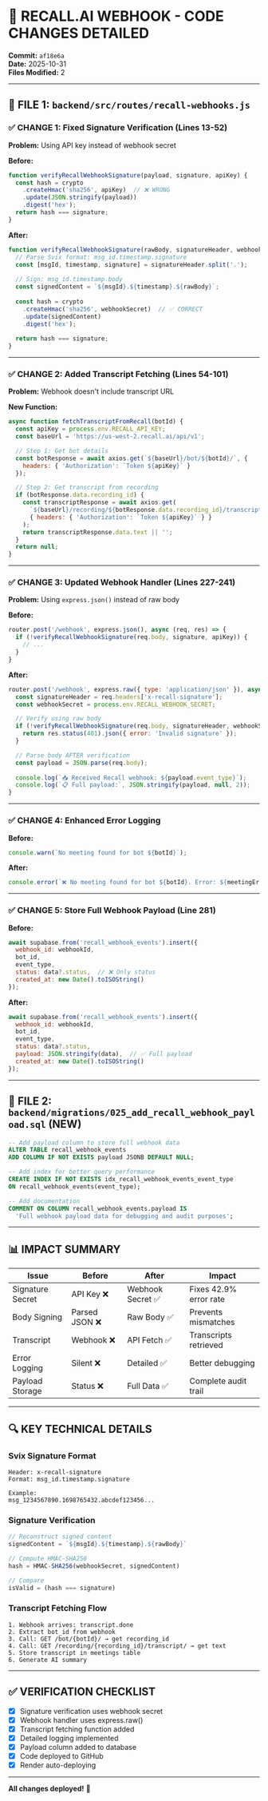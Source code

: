 # 📝 RECALL.AI WEBHOOK - CODE CHANGES DETAILED

**Commit:** `af18e6a`  
**Date:** 2025-10-31  
**Files Modified:** 2

---

## 📄 FILE 1: `backend/src/routes/recall-webhooks.js`

### ✅ CHANGE 1: Fixed Signature Verification (Lines 13-52)

**Problem:** Using API key instead of webhook secret

**Before:**
```javascript
function verifyRecallWebhookSignature(payload, signature, apiKey) {
  const hash = crypto
    .createHmac('sha256', apiKey)  // ❌ WRONG
    .update(JSON.stringify(payload))
    .digest('hex');
  return hash === signature;
}
```

**After:**
```javascript
function verifyRecallWebhookSignature(rawBody, signatureHeader, webhookSecret) {
  // Parse Svix format: msg_id.timestamp.signature
  const [msgId, timestamp, signature] = signatureHeader.split('.');
  
  // Sign: msg_id.timestamp.body
  const signedContent = `${msgId}.${timestamp}.${rawBody}`;
  
  const hash = crypto
    .createHmac('sha256', webhookSecret)  // ✅ CORRECT
    .update(signedContent)
    .digest('hex');
  
  return hash === signature;
}
```

---

### ✅ CHANGE 2: Added Transcript Fetching (Lines 54-101)

**Problem:** Webhook doesn't include transcript URL

**New Function:**
```javascript
async function fetchTranscriptFromRecall(botId) {
  const apiKey = process.env.RECALL_API_KEY;
  const baseUrl = 'https://us-west-2.recall.ai/api/v1';

  // Step 1: Get bot details
  const botResponse = await axios.get(`${baseUrl}/bot/${botId}/`, {
    headers: { 'Authorization': `Token ${apiKey}` }
  });

  // Step 2: Get transcript from recording
  if (botResponse.data.recording_id) {
    const transcriptResponse = await axios.get(
      `${baseUrl}/recording/${botResponse.data.recording_id}/transcript/`,
      { headers: { 'Authorization': `Token ${apiKey}` } }
    );
    return transcriptResponse.data.text || '';
  }
  return null;
}
```

---

### ✅ CHANGE 3: Updated Webhook Handler (Lines 227-241)

**Problem:** Using `express.json()` instead of raw body

**Before:**
```javascript
router.post('/webhook', express.json(), async (req, res) => {
  if (!verifyRecallWebhookSignature(req.body, signature, apiKey)) {
    // ...
  }
}
```

**After:**
```javascript
router.post('/webhook', express.raw({ type: 'application/json' }), async (req, res) => {
  const signatureHeader = req.headers['x-recall-signature'];
  const webhookSecret = process.env.RECALL_WEBHOOK_SECRET;

  // Verify using raw body
  if (!verifyRecallWebhookSignature(req.body, signatureHeader, webhookSecret)) {
    return res.status(401).json({ error: 'Invalid signature' });
  }

  // Parse body AFTER verification
  const payload = JSON.parse(req.body);
  
  console.log(`📥 Received Recall webhook: ${payload.event_type}`);
  console.log(`📋 Full payload:`, JSON.stringify(payload, null, 2));
}
```

---

### ✅ CHANGE 4: Enhanced Error Logging

**Before:**
```javascript
console.warn(`No meeting found for bot ${botId}`);
```

**After:**
```javascript
console.error(`❌ No meeting found for bot ${botId}. Error: ${meetingError?.message || 'Not found'}`);
```

---

### ✅ CHANGE 5: Store Full Webhook Payload (Line 281)

**Before:**
```javascript
await supabase.from('recall_webhook_events').insert({
  webhook_id: webhookId,
  bot_id,
  event_type,
  status: data?.status,  // ❌ Only status
  created_at: new Date().toISOString()
});
```

**After:**
```javascript
await supabase.from('recall_webhook_events').insert({
  webhook_id: webhookId,
  bot_id,
  event_type,
  status: data?.status,
  payload: JSON.stringify(data),  // ✅ Full payload
  created_at: new Date().toISOString()
});
```

---

## 📄 FILE 2: `backend/migrations/025_add_recall_webhook_payload.sql` (NEW)

```sql
-- Add payload column to store full webhook data
ALTER TABLE recall_webhook_events
ADD COLUMN IF NOT EXISTS payload JSONB DEFAULT NULL;

-- Add index for better query performance
CREATE INDEX IF NOT EXISTS idx_recall_webhook_events_event_type 
ON recall_webhook_events(event_type);

-- Add documentation
COMMENT ON COLUMN recall_webhook_events.payload IS 
  'Full webhook payload data for debugging and audit purposes';
```

---

## 📊 IMPACT SUMMARY

| Issue | Before | After | Impact |
|-------|--------|-------|--------|
| Signature Secret | API Key ❌ | Webhook Secret ✅ | Fixes 42.9% error rate |
| Body Signing | Parsed JSON ❌ | Raw Body ✅ | Prevents mismatches |
| Transcript | Webhook ❌ | API Fetch ✅ | Transcripts retrieved |
| Error Logging | Silent ❌ | Detailed ✅ | Better debugging |
| Payload Storage | Status ❌ | Full Data ✅ | Complete audit trail |

---

## 🔍 KEY TECHNICAL DETAILS

### Svix Signature Format
```
Header: x-recall-signature
Format: msg_id.timestamp.signature

Example:
msg_1234567890.1698765432.abcdef123456...
```

### Signature Verification
```javascript
// Reconstruct signed content
signedContent = `${msgId}.${timestamp}.${rawBody}`

// Compute HMAC-SHA256
hash = HMAC-SHA256(webhookSecret, signedContent)

// Compare
isValid = (hash === signature)
```

### Transcript Fetching Flow
```
1. Webhook arrives: transcript.done
2. Extract bot_id from webhook
3. Call: GET /bot/{botId}/ → get recording_id
4. Call: GET /recording/{recording_id}/transcript/ → get text
5. Store transcript in meetings table
6. Generate AI summary
```

---

## ✅ VERIFICATION CHECKLIST

- [x] Signature verification uses webhook secret
- [x] Webhook handler uses express.raw()
- [x] Transcript fetching function added
- [x] Detailed logging implemented
- [x] Payload column added to database
- [x] Code deployed to GitHub
- [x] Render auto-deploying

---

**All changes deployed!** 🚀

